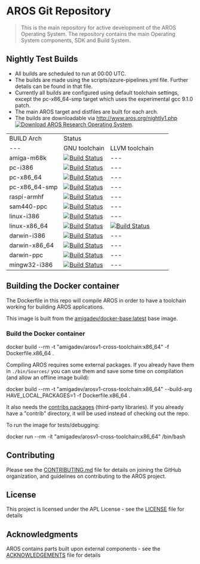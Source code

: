 # AROS Git Repository

> This is the main repository for active development of the AROS Operating System.
> The repository contains the main Operating System components, SDK and Build System.


## Nightly Test Builds


* All builds are scheduled to run at 00:00 UTC.
* The builds are made using the scripts/azure-pipelines.yml file. Further details can be found in that file.
* Currently all builds are configured using default toolchain settings, except the pc-x86_64-smp target which uses the experimental gcc 9.1.0 patch.
* The main AROS target and distfiles are built for each arch.
* The builds are downloadable via http://www.aros.org/nightly1.php [![Download AROS Research Operating System](https://img.shields.io/sourceforge/dt/aros.svg)](https://sourceforge.net/projects/aros/files/nightly2/).

| | | |
| --- | --- | --- |
| BUILD Arch <td colspan=2> Status |
| --- | GNU toolchain | LLVM toolchain |
| amiga-m68k | [![Build Status](https://dev.azure.com/aros-development-team/AROS/_apis/build/status/aros-development-team.AROS-amiga-m68k?branchName=master)](https://dev.azure.com/aros-development-team/AROS/_build/latest?definitionId=14&branchName=master) | --- |
| pc-i386 | [![Build Status](https://dev.azure.com/aros-development-team/AROS/_apis/build/status/aros-development-team.AROS-pc-i386?branchName=master)](https://dev.azure.com/aros-development-team/AROS/_build/latest?definitionId=16&branchName=master) | --- |
| pc-x86_64 | [![Build Status](https://dev.azure.com/aros-development-team/AROS/_apis/build/status/aros-development-team.AROS-pc-x86_64?branchName=master)](https://dev.azure.com/aros-development-team/AROS/_build/latest?definitionId=17&branchName=master) | --- |
| pc-x86_64-smp | [![Build Status](https://dev.azure.com/aros-development-team/AROS/_apis/build/status/aros-development-team.AROS-pc-x86_64-smp?branchName=master)](https://dev.azure.com/aros-development-team/AROS/_build/latest?definitionId=15&branchName=master) | --- |
| raspi-armhf | [![Build Status](https://dev.azure.com/aros-development-team/AROS/_apis/build/status/aros-development-team.AROS-raspi-armhf?branchName=master)](https://dev.azure.com/aros-development-team/AROS/_build/latest?definitionId=19&branchName=master) | --- |
| sam440-ppc | [![Build Status](https://dev.azure.com/aros-development-team/AROS/_apis/build/status/aros-development-team.AROS-sam440-ppc?branchName=master)](https://dev.azure.com/aros-development-team/AROS/_build/latest?definitionId=20&branchName=master) | --- |
| linux-i386 | [![Build Status](https://dev.azure.com/aros-development-team/AROS/_apis/build/status/aros-development-team.AROS-linux-i386?branchName=master)](https://dev.azure.com/aros-development-team/AROS/_build/latest?definitionId=21&branchName=master) | --- |
| linux-x86_64 | [![Build Status](https://dev.azure.com/aros-development-team/AROS/_apis/build/status/aros-development-team.AROS-linux-x86_64-gnu?branchName=master)](https://dev.azure.com/aros-development-team/AROS/_build/latest?definitionId=18&branchName=master) | [![Build Status](https://dev.azure.com/aros-development-team/AROS/_apis/build/status/aros-development-team.AROS-linux-x86_64-llvm?branchName=master)](https://dev.azure.com/aros-development-team/AROS/_build/latest?definitionId=26&branchName=master) |
| darwin-i386 | [![Build Status](https://dev.azure.com/aros-development-team/AROS/_apis/build/status/aros-development-team.AROS-darwin-i386?branchName=master)](https://dev.azure.com/aros-development-team/AROS/_build/latest?definitionId=24&branchName=master) | --- |
| darwin-x86_64 | [![Build Status](https://dev.azure.com/aros-development-team/AROS/_apis/build/status/aros-development-team.AROS-darwin-x86_64?branchName=master)](https://dev.azure.com/aros-development-team/AROS/_build/latest?definitionId=22&branchName=master) | --- |
| darwin-ppc | [![Build Status](https://dev.azure.com/aros-development-team/AROS/_apis/build/status/aros-development-team.AROS-darwin-ppc?branchName=master)](https://dev.azure.com/aros-development-team/AROS/_build/latest?definitionId=25&branchName=master) | --- |
| mingw32-i386 | [![Build Status](https://dev.azure.com/aros-development-team/AROS/_apis/build/status/aros-development-team.AROS-mingw32-i386?branchName=master)](https://dev.azure.com/aros-development-team/AROS/_build/latest?definitionId=23&branchName=master) | --- |

## Building the Docker container

The Dockerfile in this repo will compile AROS in order to have a toolchain working for building AROS applications.

This image is built from the [amigadev/docker-base:latest](https://github.com/AmigaPorts/docker-base) base image.

### Build the Docker container

docker build --rm -t "amigadev/arosv1-cross-toolchain:x86_64" -f Dockerfile.x86_64 .

Compiling AROS requires some external packages. If you already have them in `./bin/Sources/` you can use them and save some time on compilation (and allow an offline image build):

docker build --rm -t "amigadev/arosv1-cross-toolchain:x86_64" --build-arg HAVE_LOCAL_PACKAGES=1 -f Dockerfile.x86_64 .

It also needs the [contribs packages](https://github.com/AmigaPorts/AROS-contrib) (third-party libraries). If you already have a "contrib" directory, it will be used instead of checking out the repo.

To run the image for tests/debugging:

docker run --rm -it "amigadev/arosv1-cross-toolchain:x86_64" /bin/bash

## Contributing

Please see the [CONTRIBUTING.md](CONTRIBUTING.md) file for details on joining the GitHub organization, and guidelines on contributing to the AROS project.

## License

This project is licensed under the APL License - see the [LICENSE](LICENSE) file for details

## Acknowledgments

AROS contains parts built upon external components - see the [ACKNOWLEDGEMENTS](ACKNOWLEDGEMENTS) file for details
